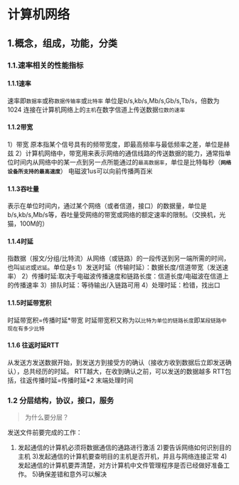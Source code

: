 # 计算机网络

## 1.概念，组成，功能，分类

### 1.1.速率相关的性能指标

#### 1.1.1速率

速率即`数据率`或称`数据传输率`或`比特率`
单位是b/s,kb/s,Mb/s,Gb/s,Tb/s，倍数为1024
连接在计算机网络上的`主机`在数字信道上传送数据`位数的速率`

#### 1.1.2带宽

1）带宽 原本指某个信号具有的频带宽度，即最高频率与最低频率之差，单位是赫兹
2）计算机网络中，带宽用来表示网络的通信线路的传送数据的能力，通常指单位时间内从网络中的某一点到另一点所能通过的`最高数据率`，单位是比特每秒（**`网络设备所支持的最高速度`**）
电磁波1us可以向前传播两百米

#### 1.1.3吞吐量

表示在单位时间内，通过某个网络（或者信道，接口）的数据量，单位是b/s,kb/s,Mb/s等，吞吐量受网络的带宽或网络的额定速率的限制。（交换机，光猫，100M的）

#### 1.1.4时延

指数据（报文/分组/比特流）从网络（或链路）的一段传送到另一端所需的时间，也叫`延迟`或`迟延`。单位是s
1）发送时延（传输时延）：数据长度/信道带宽（发送速率）
2）传播时延:取决于电磁波传播速度和链路长度：信道长度/电磁波在信道上的传播速率
3）排队时延：等待输出/入链路可用
4）处理时延：检错，找出口

#### 1.1.5时延带宽积

时延带宽积=传播时延*带宽
时延带宽积又称为以`比特为单位的链路长度`即`某段链路中现在有多少比特`

#### 1.1.6 往返时延RTT

从发送方发送数据开始，到发送方到接受方的确认（接收方收到数据后立即发送确认），总共经历的时延。
RTT越大，在收到确认之前，可以发送的数据越多
RTT包括，往返传播时延=传播时延*2    末端处理时间

### 1.2 分层结构，协议，接口，服务

> 为什么要分层？

发送文件前要完成的工作：
1) 发起通信的计算机必须将数据通信的通路进行激活
2)要告诉网络如何识别目的主机
3)发起通信的计算机要查明目的主机是否开机，并且与网络连接正常
4)发起通信的计算机要弄清楚，对方计算机中文件管理程序是否已经做好准备工作。
5)确保差错和意外可以解决